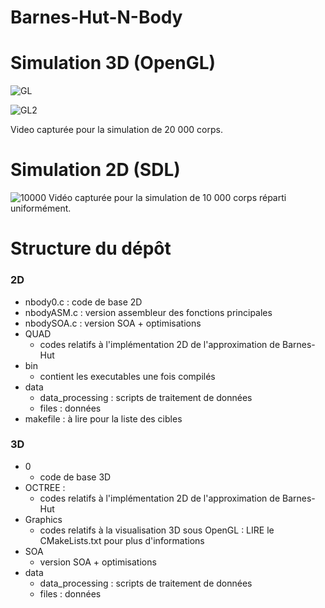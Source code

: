 # Barnes-Hut-N-Body

# Simulation 3D (OpenGL)
![GL](nbodyShort.gif "GL")

![GL2](nbody.gif "GL2")

Video capturée pour la simulation de 20 000 corps.

# Simulation 2D (SDL)
![10000](10000bodies.gif "10000")
Vidéo capturée pour la simulation de 10 000 corps réparti uniformément.

# Structure du dépôt

### 2D
  - nbody0.c : code de base 2D
  - nbodyASM.c : version assembleur des fonctions principales
  - nbodySOA.c : version SOA + optimisations
  - QUAD
  	- codes relatifs à l'implémentation 2D de l'approximation de Barnes-Hut
  - bin
    - contient les executables une fois compilés
  - data
    - data_processing : scripts de traitement de données
    - files : données
  - makefile : à lire pour la liste des cibles

### 3D
  - 0
    - code de base 3D
  - OCTREE : 
    - codes relatifs à l'implémentation 2D de l'approximation de Barnes-Hut
   - Graphics
     - codes relatifs à la visualisation 3D sous OpenGL : LIRE le CMakeLists.txt pour plus d'informations
   - SOA
     - version SOA + optimisations
   - data
     - data_processing : scripts de traitement de données
     - files : données